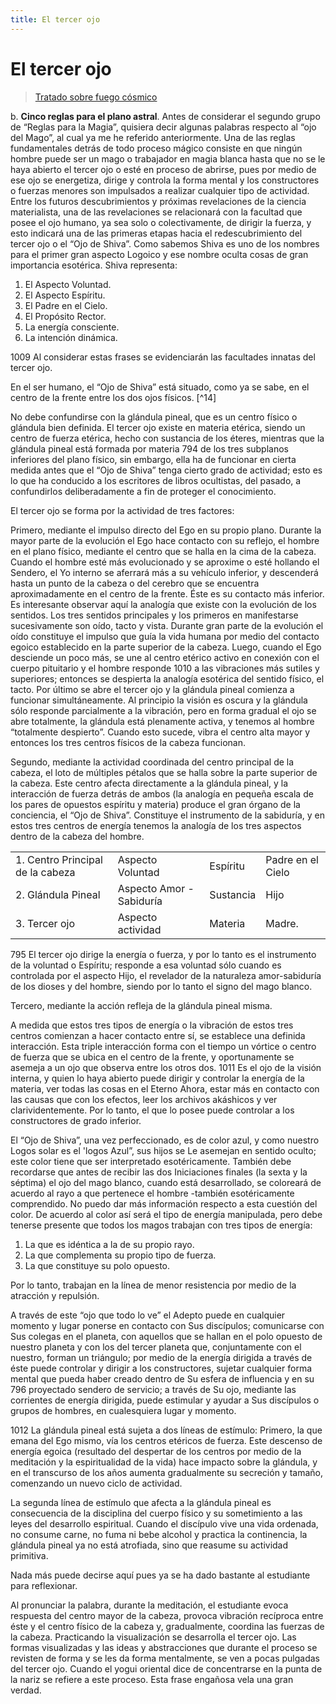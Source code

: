 ```yaml
---
title: El tercer ojo
---
```


# El tercer ojo

> [Tratado sobre fuego cósmico](/tratado-sobre-fuego-cosmico/el-hombre-y-los-espiritus-del-fuego#b-cinco-reglas-para-el-plano-astral)

b. **Cinco reglas para el plano astral**. Antes de considerar el segundo grupo de “Reglas para la Magia”, quisiera decir algunas palabras respecto al “ojo del Mago”, al cual ya me he referido anteriormente. Una de las reglas fundamentales detrás de todo proceso mágico consiste en que ningún hombre puede ser un mago o trabajador en magia blanca hasta que no se le haya abierto el tercer ojo o esté en proceso de abrirse, pues por medio de ese ojo se energetiza, dirige y controla la forma mental y los constructores o fuerzas menores son impulsados a realizar cualquier tipo de actividad. Entre los futuros descubrimientos y próximas revelaciones de la ciencia materialista, una de las revelaciones se relacionará con la facultad que posee el ojo humano, ya sea solo o colectivamente, de dirigir la fuerza, y esto indicará una de las primeras etapas hacia el redescubrimiento del tercer ojo o el “Ojo de Shiva”. Como sabemos Shiva es uno de los nombres para el primer gran aspecto Logoico y ese nombre oculta cosas de gran importancia esotérica. Shiva representa:

1. El Aspecto Voluntad.
2. El Aspecto Espíritu.
3. El Padre en el Cielo.
4. El Propósito Rector.
5. La energía consciente.
6. La intención dinámica.

<p><pin lang="en">1009</pin> Al considerar estas frases se evidenciarán las facultades innatas del tercer ojo.</p>

En el ser humano, el “Ojo de Shiva” está situado, como ya se sabe, en el centro de la frente entre los dos ojos físicos. [^14]

No debe confundirse con la glándula pineal, que es un centro físico o glándula bien definida. El tercer ojo existe en materia etérica, siendo un centro de fuerza etérica, hecho con sustancia de los éteres, mientras que la glándula pineal está formada por materia <pin lang="es">794</pin> de los tres subplanos inferiores del plano físico, sin embargo, ella ha de funcionar en cierta medida antes que el “Ojo de Shiva” tenga cierto grado de actividad; esto es lo que ha conducido a los escritores de libros ocultistas, del pasado, a confundirlos deliberadamente a fin de proteger el conocimiento.

El tercer ojo se forma por la actividad de tres factores:

Primero, mediante el impulso directo del Ego en su propio plano. Durante la mayor parte de la evolución el Ego hace contacto con su reflejo, el hombre en el plano físico, mediante el centro que se halla en la cima de la cabeza. Cuando el hombre esté más evolucionado y se aproxime o esté hollando el Sendero, el Yo interno se aferrará más a su vehículo inferior, y descenderá hasta un punto de la cabeza o del cerebro que se encuentra aproximadamente en el centro de la frente. Éste es su contacto más inferior. Es interesante observar aquí la analogía que existe con la evolución de los sentidos. Los tres sentidos principales y los primeros en manifestarse sucesivamente son oído, tacto y vista. Durante gran parte de la evolución el oído constituye el impulso que guía la vida humana por medio del contacto egoico establecido en la parte superior de la cabeza. Luego, cuando el Ego desciende un poco más, se une al centro etérico activo en conexión con el cuerpo pituitario y el hombre responde <pin lang="en">1010</pin> a las vibraciones más sutiles y superiores; entonces se despierta la analogía esotérica del sentido físico, el tacto. Por último se abre el tercer ojo y la glándula pineal comienza a funcionar simultáneamente. Al principio la visión es oscura y la glándula sólo responde parcialmente a la vibración, pero en forma gradual el ojo se abre totalmente, la glándula está plenamente activa, y tenemos al hombre “totalmente despierto”. Cuando esto sucede, vibra el centro alta mayor y entonces los tres centros físicos de la cabeza funcionan.

Segundo, mediante la actividad coordinada del centro principal de la cabeza, el loto de múltiples pétalos que se halla sobre la parte superior de la cabeza. Este centro afecta directamente a la glándula pineal, y la interacción de fuerza detrás de ambos (la analogía en pequeña escala de los pares de opuestos espíritu y materia) produce el gran órgano de la conciencia, el “Ojo de Shiva”. Constituye el instrumento de la sabiduría, y en estos tres centros de energía tenemos la analogía de los tres aspectos dentro de la cabeza del hombre.

|                                  |                          |           |                   |
| -------------------------------- | ------------------------ | --------- | ----------------- |
| 1. Centro Principal de la cabeza | Aspecto Voluntad         | Espíritu  | Padre en el Cielo |
| 2. Glándula Pineal               | Aspecto Amor - Sabiduría | Sustancia | Hijo              |
| 3. Tercer ojo                    | Aspecto actividad        | Materia   | Madre.            |

<p><pin lang="es">795</pin> El tercer ojo dirige la energía o fuerza, y por lo tanto es el instrumento de la voluntad o Espíritu; responde a esa voluntad sólo cuando es controlada por el aspecto Hijo, el revelador de la naturaleza amor-sabiduría de los dioses y del hombre, siendo por lo tanto el signo del mago blanco.</p>

Tercero, mediante la acción refleja de la glándula pineal misma.

A medida que estos tres tipos de energía o la vibración de estos tres centros comienzan a hacer contacto entre sí, se establece una definida interacción. Esta triple interacción forma con el tiempo un vórtice o centro de fuerza que se ubica en el centro de la frente, y oportunamente se asemeja a un ojo que observa entre los otros dos. <pin lang="en">1011</pin> Es el ojo de la visión interna, y quien lo haya abierto puede dirigir y controlar la energía de la materia, ver todas las cosas en el Eterno Ahora, estar más en contacto con las causas que con los efectos, leer los archivos akáshicos y ver clarividentemente. Por lo tanto, el que lo posee puede controlar a los constructores de grado inferior.

El “Ojo de Shiva”, una vez perfeccionado, es de color azul, y como nuestro Logos solar es el 'logos Azul”, sus hijos se Le asemejan en sentido oculto; este color tiene que ser interpretado esotéricamente. También debe recordarse que antes de recibir las dos Iniciaciones finales (la sexta y la séptima) el ojo del mago blanco, cuando está desarrollado, se coloreará de acuerdo al rayo a que pertenece el hombre -también esotéricamente comprendido. No puedo dar más información respecto a esta cuestión del color. De acuerdo al color así será el tipo de energía manipulada, pero debe tenerse presente que todos los magos trabajan con tres tipos de energía:

1. La que es idéntica a la de su propio rayo.
2. La que complementa su propio tipo de fuerza.
3. La que constituye su polo opuesto.

Por lo tanto, trabajan en la línea de menor resistencia por medio de la atracción y repulsión.

A través de este “ojo que todo lo ve” el Adepto puede en cualquier momento y lugar ponerse en contacto con Sus discípulos; comunicarse con Sus colegas en el planeta, con aquellos que se hallan en el polo opuesto de nuestro planeta y con los del tercer planeta que, conjuntamente con el nuestro, forman un triángulo; por medio de la energía dirigida a través de éste puede controlar y dirigir a los constructores, sujetar cualquier forma mental que pueda haber creado dentro de Su esfera de influencia y en su <pin lang="es">796</pin> proyectado sendero de servicio; a través de Su ojo, mediante las corrientes de energía dirigida, puede estimular y ayudar a Sus discípulos o grupos de hombres, en cualesquiera lugar y momento.

<p><pin lang="en">1012</pin> La glándula pineal está sujeta a dos líneas de estímulo: Primero, la que emana del Ego mismo, vía los centros etéricos de fuerza. Este descenso de energía egoica (resultado del despertar de los centros por medio de la meditación y la espiritualidad de la vida) hace impacto sobre la glándula, y en el transcurso de los años aumenta gradualmente su secreción y tamaño, comenzando un nuevo ciclo de actividad.</p>

La segunda línea de estímulo que afecta a la glándula pineal es consecuencia de la disciplina del cuerpo físico y su sometimiento a las leyes del desarrollo espiritual. Cuando el discípulo vive una vida ordenada, no consume carne, no fuma ni bebe alcohol y practica la continencia, la glándula pineal ya no está atrofiada, sino que reasume su actividad primitiva.

Nada más puede decirse aquí pues ya se ha dado bastante al estudiante para reflexionar.

Al pronunciar la palabra, durante la meditación, el estudiante evoca respuesta del centro mayor de la cabeza, provoca vibración recíproca entre éste y el centro físico de la cabeza y, gradualmente, coordina las fuerzas de la cabeza. Practicando la visualización se desarrolla el tercer ojo. Las formas visualizadas y las ideas y abstracciones que durante el proceso se revisten de forma y se les da forma mentalmente, se ven a pocas pulgadas del tercer ojo. Cuando el yogui oriental dice de concentrarse en la punta de la nariz se refiere a este proceso. Esta frase engañosa vela una gran verdad.
